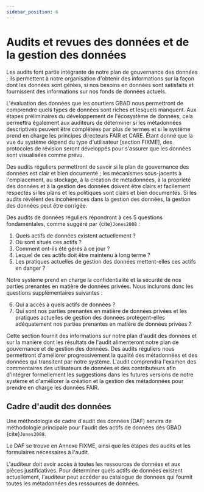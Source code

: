 ```yaml
---
sidebar_position: 6
---
```

# Audits et revues des données et de la gestion des données

Les audits font partie intégrante de notre plan de gouvernance des données ; ils permettent à notre organisation d'obtenir des informations sur la façon dont les données sont gérées, si nos besoins en données sont satisfaits et fournissent des informations sur nos fonds de données actuels.

L'évaluation des données que les courtiers GBAD nous permettront de comprendre quels types de données sont riches et lesquels manquent. Aux étapes préliminaires du développement de l'écosystème de données, cela permettra également aux auditeurs de déterminer si les métadonnées descriptives peuvent être complétées par plus de termes et si le système prend en charge les principes directeurs FAIR et CARE. Étant donné que la vue du système dépend du type d'utilisateur [section FIXME], des protocoles de révision seront développés pour s'assurer que les données sont visualisées comme prévu.

Des audits réguliers permettront de savoir si le plan de gouvernance des données est clair et bien documenté ; les mécanismes sous-jacents à l'emplacement, au stockage, à la création de métadonnées, à la propriété des données et à la gestion des données doivent être clairs et facilement respectés si les plans et les politiques sont clairs et bien documentés. Si les audits révèlent des incohérences dans la gestion des données, la gestion des données peut être corrigée.

Des audits de données réguliers répondront à ces 5 questions fondamentales, comme suggéré par {cite}`Jones2008` :

1. Quels actifs de données existent actuellement ?
2. Où sont situés ces actifs ?
3. Comment ont-ils été gérés à ce jour ?
4. Lequel de ces actifs doit être maintenu à long terme ?
5. Les pratiques actuelles de gestion des données mettent-elles ces actifs en danger ?

Notre système prend en charge la confidentialité et la sécurité de nos parties prenantes en matière de données privées. Nous inclurons donc les questions supplémentaires suivantes :

6. Qui a accès à quels actifs de données ?
7. Qui sont nos parties prenantes en matière de données privées et les pratiques actuelles de gestion des données protègent-elles adéquatement nos parties prenantes en matière de données privées ?

Cette section fournit des informations sur notre plan d'audit des données et sur la manière dont les résultats de l'audit alimenteront notre plan de gouvernance et de gestion des données. Des audits réguliers nous permettront d'améliorer progressivement la qualité des métadonnées et des données qui transitent par notre système. L'audit comprendra l'examen des commentaires des utilisateurs de données et des contributeurs afin d'intégrer formellement les suggestions dans les futures versions de notre système et d'améliorer la création et la gestion des métadonnées pour prendre en charge les données FAIR.

## Cadre d'audit des données

Une méthodologie de cadre d'audit des données (DAF) servira de méthodologie principale pour l'audit des actifs de données des GBAD {cite}`Jones2008`.

Le DAF se trouve en Annexe FIXME, ainsi que les étapes des audits et les formulaires nécessaires à l'audit.

L'auditeur doit avoir accès à toutes les ressources de données et aux pièces justificatives. Pour déterminer quels actifs de données existent actuellement, l'auditeur peut accéder au catalogue de données qui fournit toutes les métadonnées des ressources de données.



